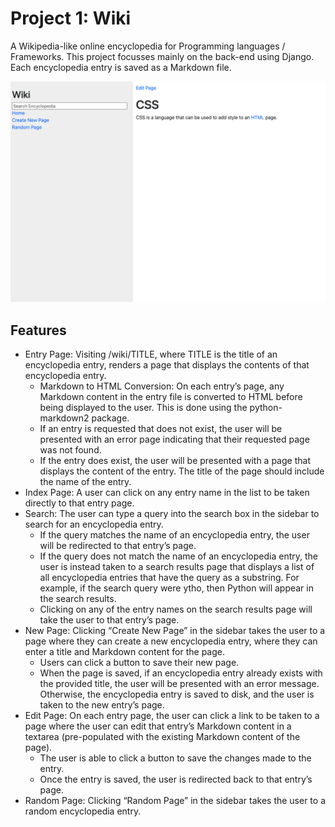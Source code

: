 # Project 1: Wiki

A Wikipedia-like online encyclopedia for Programming languages / Frameworks. This project focusses mainly on the back-end using Django. Each encyclopedia entry is saved as a Markdown file.

![Screenshot of Wiki entry for CSS](screenshot.png)

## Features

- Entry Page: Visiting /wiki/TITLE, where TITLE is the title of an encyclopedia entry, renders a page that displays the contents of that encyclopedia entry.
  - Markdown to HTML Conversion: On each entry’s page, any Markdown content in the entry file is converted to HTML before being displayed to the user. This is done using the python-markdown2 package.
  - If an entry is requested that does not exist, the user will be presented with an error page indicating that their requested page was not found.
  - If the entry does exist, the user will be presented with a page that displays the content of the entry.  The title of the page should include the name of the entry.
- Index Page: A user can click on any entry name in the list to be taken directly to that entry page.
- Search: The user can type a query into the search box in the sidebar to search for an encyclopedia entry.
  - If the query matches the name of an encyclopedia entry, the user will be redirected to that entry’s page.
  - If the query does not match the name of an encyclopedia entry, the user is instead taken to a search results page that displays a list of all encyclopedia entries that have the query as a substring. For example, if the search query were ytho, then Python will appear in the search results.
  - Clicking on any of the entry names on the search results page will take the user to that entry’s page.
- New Page: Clicking “Create New Page” in the sidebar takes the user to a page where they can create a new encyclopedia entry, where they can enter a title and Markdown content for the page.
  - Users can click a button to save their new page.
  - When the page is saved, if an encyclopedia entry already exists with the provided title, the user will be presented with an error message. Otherwise, the encyclopedia entry is saved to disk, and the user is taken to the new entry’s page.
- Edit Page: On each entry page, the user can click a link to be taken to a page where the user can edit that entry’s Markdown content in a textarea (pre-populated with the existing Markdown content of the page).
  - The user is able to click a button to save the changes made to the entry.
  - Once the entry is saved, the user is redirected back to that entry’s page.
- Random Page: Clicking “Random Page” in the sidebar takes the user to a random encyclopedia entry.